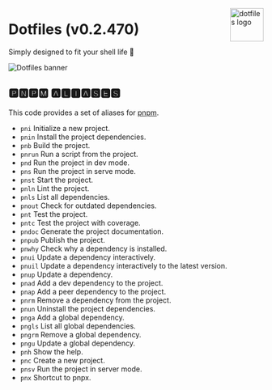 <!-- markdownlint-disable MD033 MD041 MD043 -->

<img
  src="https://kura.pro/dotfiles/v2/images/logos/dotfiles.svg"
  alt="dotfiles logo"
  width="66"
  align="right"
/>

<!-- markdownlint-enable MD033 MD041 -->

# Dotfiles (v0.2.470)

Simply designed to fit your shell life 🐚

![Dotfiles banner][banner]

## 🅿🅽🅿🅼 🅰🅻🅸🅰🆂🅴🆂

This code provides a set of aliases for [pnpm](https://pnpm.js.org/).

- `pni` Initialize a new project.
- `pnin` Install the project dependencies.
- `pnb` Build the project.
- `pnrun` Run a script from the project.
- `pnd` Run the project in dev mode.
- `pns` Run the project in serve mode.
- `pnst` Start the project.
- `pnln` Lint the project.
- `pnls` List all dependencies.
- `pnout` Check for outdated dependencies.
- `pnt` Test the project.
- `pntc` Test the project with coverage.
- `pndoc` Generate the project documentation.
- `pnpub` Publish the project.
- `pnwhy` Check why a dependency is installed.
- `pnui` Update a dependency interactively.
- `pnuil` Update a dependency interactively to the latest version.
- `pnup` Update a dependency.
- `pnad` Add a dev dependency to the project.
- `pnap` Add a peer dependency to the project.
- `pnrm` Remove a dependency from the project.
- `pnun` Uninstall the project dependencies.
- `pnga` Add a global dependency.
- `pngls` List all global dependencies.
- `pngrm` Remove a global dependency.
- `pngu` Update a global dependency.
- `pnh` Show the help.
- `pnc` Create a new project.
- `pnsv` Run the project in server mode.
- `pnx` Shortcut to pnpx.

[banner]: https://kura.pro/dotfiles/v2/images/titles/title-dotfiles.svg
